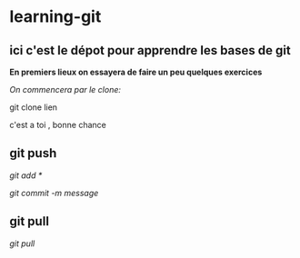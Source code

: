 # learning-git


## ici c'est le dépot pour apprendre les bases de git 

**En premiers lieux on essayera de faire un peu quelques exercices**

_On commencera par le clone:_

  git clone lien 


c'est a toi , bonne chance


## git push

_git add *_

_git commit -m message_ 


## git pull 

_git pull_